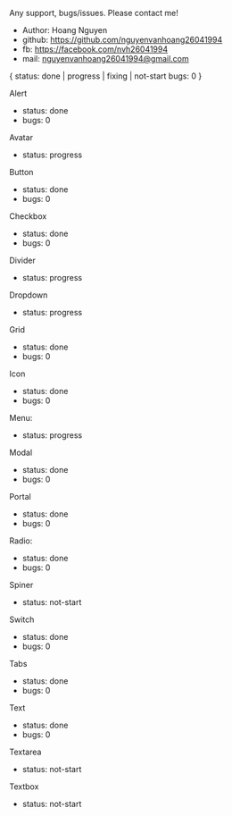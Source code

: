 Any support, bugs/issues. Please contact me!
- Author: Hoang Nguyen
- github: https://github.com/nguyenvanhoang26041994
- fb: https://facebook.com/nvh26041994
- mail: nguyenvanhoang26041994@gmail.com

{
  status: done | progress | fixing | not-start
  bugs: 0
}


Alert
- status: done
- bugs: 0

Avatar
- status: progress

Button
- status: done
- bugs: 0

Checkbox
- status: done
- bugs: 0

Divider
- status: progress

Dropdown
- status: progress

Grid
- status: done
- bugs: 0

Icon
- status: done
- bugs: 0

Menu:
- status: progress

Modal
- status: done
- bugs: 0

Portal
- status: done
- bugs: 0

Radio:
- status: done
- bugs: 0

Spiner
- status: not-start

Switch
- status: done
- bugs: 0

Tabs
- status: done
- bugs: 0

Text
- status: done
- bugs: 0

Textarea
- status: not-start

Textbox
- status: not-start
